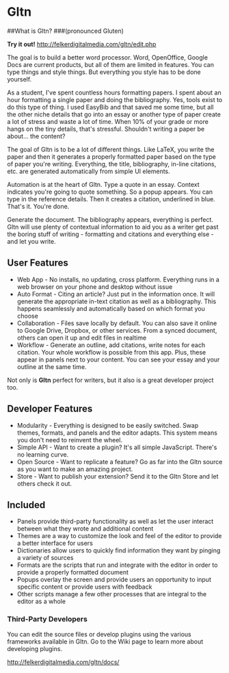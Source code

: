 Gltn
======

##What is Gltn? 
###(pronounced Gluten)

**Try it out!** http://felkerdigitalmedia.com/gltn/edit.php

The goal is to build a better word processor. Word, OpenOffice, Google Docs are current products, but all of them are limited in features. You can type things and style things.
But everything you style has to be done yourself.

As a student, I've spent countless hours formatting papers. I spent about an hour formatting a single paper and doing the bibliography.
Yes, tools exist to do this type of thing. I used EasyBib and that saved me some time, but all the other niche details that go into an essay
or another type of paper create a lot of stress and waste a lot of time. When 10% of your grade or more hangs on the tiny details, that's stressful.
Shouldn't writing a paper be about... the content?

The goal of Gltn is to be a lot of different things. Like LaTeX, you write the paper and then it generates a properly formatted paper
based on the type of paper you're writing. Everything, the title, bibliography, in-line citations, etc. are generated automatically from
simple UI elements. 

Automation is at the heart of Gltn. Type a quote in an essay. Context indicates you're going to quote something. So a popup appears.
You can type in the reference details. Then it creates a citation, underlined in blue. That's it. You're done. 

Generate the document. The bibliography appears, everything is perfect. Gltn will use plenty of contextual information to aid you as a writer get
past the boring stuff of writing - formatting and citations and everything else - and let you write.

## User Features
* Web App - No installs, no updating, cross platform. Everything runs in a web browser on your phone and desktop without issue
* Auto Format - Citing an article? Just put in the information once. It will generate the appropriate in-text citation as well as a bibliography. This happens seamlessly and automatically based on which format you choose
* Collaboration - Files save locally by default. You can also save it online to Google Drive, Dropbox, or other services. From a synced document, others can open it up and edit files in realtime
* Workflow - Generate an outline, add citations, write notes for each citation. Your whole workflow is possible from this app. Plus, these appear in panels next to your content. You can see your essay and your outline at the same time.

Not only is **Gltn** perfect for writers, but it also is a great developer project too.

## Developer Features
* Modularity - Everything is designed to be easily switched. Swap themes, formats, and panels and the editor adapts. This system means you don't need to reinvent the wheel.
* Simple API - Want to create a plugin? It's all simple JavaScript. There's no learning curve.
* Open Source - Want to replicate a feature? Go as far into the Gltn source as you want to make an amazing project.
* Store - Want to publish your extension? Send it to the Gltn Store and let others check it out.


## Included
* Panels provide third-party functionality as well as let the user interact between what they wrote and additional content
* Themes are a way to customize the look and feel of the editor to provide a better interface for users
* Dictionaries allow users to quickly find information they want by pinging a variety of sources
* Formats are the scripts that run and integrate with the editor in order to provide a properly formatted document
* Popups overlay the screen and provide users an opportunity to input specific content or provide users with feedback
* Other scripts manage a few other processes that are integral to the editor as a whole

### Third-Party Developers
You can edit the source files or develop plugins using the various frameworks available in Gltn. Go to the Wiki page to learn more about developing plugins.

http://felkerdigitalmedia.com/gltn/docs/